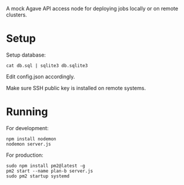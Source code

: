 A mock Agave API access node for deploying jobs locally or on remote clusters.

Setup
=====

Setup database:
```
cat db.sql | sqlite3 db.sqlite3
```

Edit config.json accordingly.  

Make sure SSH public key is installed on remote systems.

Running
=======

For development:
```
npm install nodemon
nodemon server.js
```

For production:
```
sudo npm install pm2@latest -g
pm2 start --name plan-b server.js
sudo pm2 startup systemd
```
